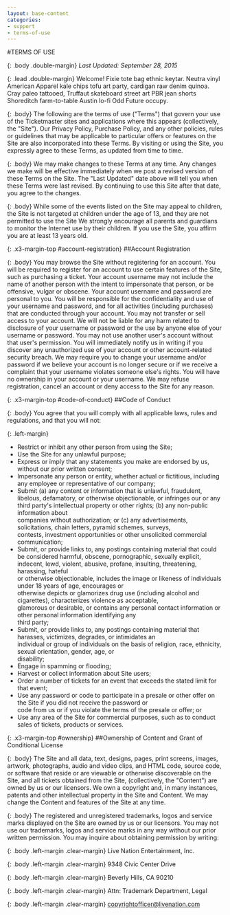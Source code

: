 ```yaml
---
layout: base-content
categories:
- support
- terms-of-use
---
```


#TERMS OF USE

{: .body .double-margin}
_Last Updated: September 28, 2015_

{: .lead .double-margin}
Welcome! Fixie tote bag ethnic keytar. Neutra vinyl American Apparel kale chips tofu art party, 
cardigan raw denim quinoa. Cray paleo tattooed, Truffaut skateboard street art PBR jean shorts 
Shoreditch farm-to-table Austin lo-fi Odd Future occupy.

{: .body}
The following are the terms of use ("Terms") that govern your use of the Ticketmaster sites 
and applications where this appears (collectively, the "Site"). Our Privacy Policy, Purchase Policy, 
and any other policies, rules or guidelines that may be applicable to particular offers or features 
on the Site are also incorporated into these Terms. By visiting or using the Site, you expressly 
agree to these Terms, as updated from time to time.

{: .body}
We may make changes to these Terms at any time. Any changes we make will be effective immediately 
when we post a revised version of these Terms on the Site. The "Last Updated" date above will tell 
you when these Terms were last revised. By continuing to use this Site after that date, you agree 
to the changes.

{: .body}
While some of the events listed on the Site may appeal to children, the Site is not targeted at 
children under the age of 13, and they are not permitted to use the Site We strongly encourage 
all parents and guardians to monitor the Internet use by their children. If you use the Site, 
you affirm you are at least 13 years old.

{: .x3-margin-top #account-registration}
##Account Registration

{: .body}
You may browse the Site without registering for an account. You will be required to register 
for an account to use certain features of the Site, such as purchasing a ticket. Your account 
username may not include the name of another person with the intent to impersonate that person, 
or be offensive, vulgar or obscene. Your account username and password are personal to you. 
You will be responsible for the confidentiality and use of your username and password, and 
for all activities (including purchases) that are conducted through your account. You may 
not transfer or sell access to your account. We will not be liable for any harm related to 
disclosure of your username or password or the use by anyone else of your username or password. 
You may not use another user's account without that user's permission. You will immediately 
notify us in writing if you discover any unauthorized use of your account or other account-related 
security breach. We may require you to change your username and/or password if we believe your 
account is no longer secure or if we receive a complaint that your username violates someone 
else's rights. You will have no ownership in your account or your username. We may refuse 
registration, cancel an account or deny access to the Site for any reason.

{: .x3-margin-top #code-of-conduct}
##Code of Conduct

{: .body}
You agree that you will comply with all applicable laws, rules and regulations, and that you will not:

{: .left-margin}
* Restrict or inhibit any other person from using the Site; 	
* Use the Site for any unlawful purpose;  
* Express or imply that any statements you make are endorsed by us, without our prior written consent;  
* Impersonate any person or entity, whether actual or fictitious, including any employee or representative of our company;  
* Submit (a) any content or information that is unlawful, fraudulent, libelous, defamatory, or otherwise objectionable, 
  or infringes our or any third party's intellectual property or other rights; (b) any non-public information about     
  companies without authorization; or (c) any advertisements, solicitations, chain letters, pyramid schemes, surveys,     
  contests, investment opportunities or other unsolicited commercial communication;   
* Submit, or provide links to, any 
  postings containing material that could be considered harmful, obscene, pornographic, sexually explicit, indecent, 
  lewd, violent, abusive, profane, insulting, threatening, harassing, hateful     
  or otherwise objectionable, includes the image or likeness of individuals under 18 years of age, encourages or     
  otherwise depicts or glamorizes drug use (including alcohol and cigarettes), characterizes violence as acceptable,     
  glamorous or desirable, or contains any personal contact information or other personal information identifying any     
  third party;  
* Submit, or provide links to, any postings containing material that harasses, victimizes, degrades, or intimidates an     
  individual or group of individuals on the basis of religion, race, ethnicity, sexual orientation, gender, age, or     
  disability;  
* Engage in spamming or flooding;  
* Harvest or collect information about Site users;  
* Order a number of tickets for an event that exceeds the stated limit for that event;  
* Use any password or code to participate in a presale or other offer on the Site if you did not receive the password or     
  code from us or if you violate the terms of the presale or offer; or  
* Use any area of the Site for commercial purposes, such as to conduct sales of tickets, products or services.

{: .x3-margin-top #ownership}
##Ownership of Content and Grant of Conditional License


{: .body}
The Site and all data, text, designs, pages, print screens, images, artwork, photographs, audio and video clips, 
and HTML code, source code, or software that reside or are viewable or otherwise discoverable on the Site, and all
tickets obtained from the Site, (collectively, the "Content") are owned by us or our licensors. We own a copyright and,
in many instances, patents and other intellectual property in the Site and Content. We may change the Content and features
of the Site at any time.

{: .body}
The registered and unregistered trademarks, logos and service marks displayed on the Site are owned by us or our licensors.
You may not use our trademarks, logos and service marks in any way without our prior written permission. You may inquire about
obtaining permission by writing:

{: .body .left-margin .clear-margin}
Live Nation Entertainment, Inc. 

{: .body .left-margin .clear-margin}
9348 Civic Center Drive 

{: .body .left-margin .clear-margin}
Beverly Hills, CA 90210 

{: .body .left-margin .clear-margin}
Attn: Trademark Department, Legal 

{: .body .left-margin .clear-margin}
[copyrightofficer@livenation.com](mailto:copyrightofficer@livenation.com)


